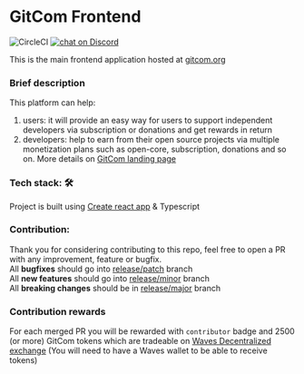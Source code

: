 # GitCom Frontend

![CircleCI](https://img.shields.io/circleci/build/github/gitcomteam/gitcom-front/master)
<a href="https://discord.gg/gRxPXPn">
  <img src="https://img.shields.io/discord/658128774679756820?logo=discord" alt="chat on Discord">
</a>

This is the main frontend application hosted at [gitcom.org](https://gitcom.org)

### Brief description
This platform can help:
1. users: it will provide an easy way for users to support independent developers via subscription or donations and get rewards in return
2. developers: help to earn from their open source projects via multiple monetization plans such as open-core, subscription, donations and so on.
More details on [GitCom landing page](https://start.gitcom.org)

### Tech stack: :hammer_and_wrench:
Project is built using [Create react app](https://github.com/facebook/create-react-app) & Typescript

### Contribution:
Thank you for considering contributing to this repo, feel free to open a PR with any improvement, feature or bugfix.  
All **bugfixes** should go into [release/patch](https://github.com/gitcomteam/gitcom-front/tree/release/patch) branch  
All **new features** should go into [release/minor](https://github.com/gitcomteam/gitcom-front/tree/release/minor) branch  
All **breaking changes** should be in [release/major](https://github.com/gitcomteam/gitcom-front/tree/release/major) branch  
 
### Contribution rewards
For each merged PR you will be rewarded with `contributor` badge and 2500 (or more) GitCom tokens which are tradeable on [Waves Decentralized exchange](https://waves.exchange/dex-demo?assetId2=BkuYDLDunSy7dvep7NgQcmiY4iyqTq3diHwdGPrFUCMC&assetId1=WAVES) (You will need to have a Waves wallet to be able to receive tokens)
